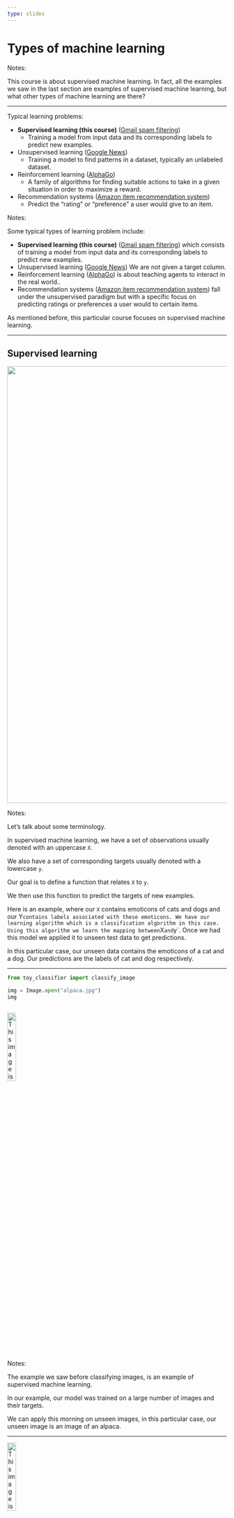 ```yaml
---
type: slides
---
```


# Types of machine learning

Notes:

This course is about supervised machine learning. In fact, all the
examples we saw in the last section are examples of supervised machine
learning, but what other types of machine learning are there?

---

Typical learning problems:

  - **Supervised learning (this course)**
    (<a href="https://support.google.com/a/answer/2368132?hl=en" target="_blank">Gmail
    spam filtering</a>)
      - Training a model from input data and its corresponding labels to
        predict new examples.  
  - Unsupervised learning
    (<a href="https://news.google.com/" target="_blank">Google News</a>)
      - Training a model to find patterns in a dataset, typically an
        unlabeled dataset.
  - Reinforcement learning
    (<a href="https://deepmind.com/research/case-studies/alphago-the-story-so-far" target="_blank">AlphaGo</a>)
      - A family of algorithms for finding suitable actions to take in a
        given situation in order to maximize a reward.
  - Recommendation systems
    (<a href="https://www.cs.umd.edu/~samir/498/Amazon-Recommendations.pdf" target="_blank">Amazon
    item recommendation system</a>)
      - Predict the “rating” or “preference” a user would give to an
        item.

Notes:

Some typical types of learning problem include:

  - **Supervised learning (this course)**
    (<a href="https://support.google.com/a/answer/2368132?hl=en" target="_blank">Gmail
    spam filtering</a>) which consists of training a model from input
    data and its corresponding labels to predict new examples.  
  - Unsupervised learning
    (<a href="https://news.google.com/" target="_blank">Google News</a>)
    We are not given a target column.
  - Reinforcement learning
    (<a href="https://deepmind.com/research/case-studies/alphago-the-story-so-far" target="_blank">AlphaGo</a>)
    is about teaching agents to interact in the real world..
  - Recommendation systems
    (<a href="https://www.cs.umd.edu/~samir/498/Amazon-Recommendations.pdf" target="_blank">Amazon
    item recommendation system</a>) fall under the unsupervised paradigm
    but with a specific focus on predicting ratings or preferences a
    user would to certain items.

As mentioned before, this particular course focuses on supervised
machine learning.

---

## Supervised learning

<center>

<img src="/module1/sup-learning.png" height="1000" width="1000">

</center>

Notes:

Let’s talk about some terminology.

In supervised machine learning, we have a set of observations usually
denoted with an uppercase `X`.

We also have a set of corresponding targets usually denoted with a
lowercase `y`.

Our goal is to define a function that relates `X` to `y`.

We then use this function to predict the targets of new examples.

Here is an example, where our `X` contains emoticons of cats and dogs
and our Y`contains labels associated with these emoticons. We have our
learning algorithm which is a classification algorithm in this case.
Using this algorithm we learn the mapping between`X`and`y\`. Once we had
this model we applied it to unseen test data to get predictions.

In this particular case, our unseen data contains the emoticons of a cat
and a dog. Our predictions are the labels of cat and dog respectively.

---

``` python
from toy_classifier import classify_image

img = Image.open("alpaca.jpg")
img
```

``` out
```

<img src="/module1/alpaca.jpg" alt="This image is in /static" width="20%">

Notes:

The example we saw before classifying images, is an example of
supervised machine learning.

In our example, our model was trained on a large number of images and
their targets.

We can apply this morning on unseen images, in this particular case, our
unseen image is an image of an alpaca.

---

<img src="/module1/alpaca.jpg" alt="This image is in /static" width="20%">

``` python
classify_image(img, 3)
```

```out
Class, Probability
llama, 0.72
Eskimo dog, husky, 0.06
Norwich terrier, 0.05
```

Notes:

We apply our model to this image and we get these predictions and
probabilities scores associated with them. Our model here predicted that
this is a picture of a llama with 72% confidence.

---

## Unsupervised learning

<center>

<img src="/module1/unsup-learning.png" alt="" height="900" width="900">

</center>

Notes:

In unsupervised learning, we are not given targets and are only given
observations `X`.

We apply some clustering algorithms to create a model that finds
patterns in our data and groups together similar characteristics from
our data.

In this particular example, our `X` contains emoticons of cats and dogs.
We apply our clustering algorithm on this data and as we get images of
dogs and cats clustered together in groups.

---

## Machine Learning Libraries

<br>

### <a href="https://scikit-learn.org/stable/index.html" target="_blank">scikit-learn</a>

<center>

<img src="/module1/sk-learn.png" alt="" height="900" width="900">

</center>

Notes:

There are several machine learning libraries available to use but for
this course, we will be using the `sklearn` library, which is a popular
(41.6k stars on Github) Machine Learning library for Python.

---

## What we know so far…

  - In supervised learning, we are given a set of observations (𝑋) and
    their corresponding targets 𝑦 and we wish to find a model function
    that relates 𝑋 to 𝑦.
  - In unsupervised learning, we are given a set of observations (𝑋) and
    we wish to group similar things together in 𝑋.

Notes:

So far we have seen that in supervised learning we are given a set of
observations `X` and their corresponding targets `Y`.

We wish to find a corresponding model function that relates `X` to `y`.

In unsupervised learning, we are given a set of observations `X` and we
wish to group similar examples together.

---

# Let’s apply what we learned\!

Notes: <br>
